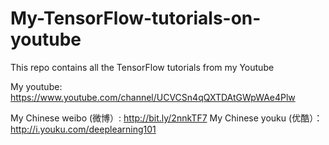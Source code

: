 # My-TensorFlow-tutorials-on-youtube
This repo contains all the TensorFlow tutorials from my Youtube

My youtube: https://www.youtube.com/channel/UCVCSn4qQXTDAtGWpWAe4Plw

My Chinese weibo (微博）: http://bit.ly/2nnkTF7
My Chinese youku (优酷）：http://i.youku.com/deeplearning101
